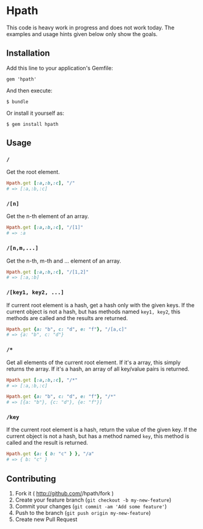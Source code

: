 # Hpath

This code is heavy work in progress and does not work today. The examples and usage hints given below only show the goals.

## Installation

Add this line to your application's Gemfile:

    gem 'hpath'

And then execute:

    $ bundle

Or install it yourself as:

    $ gem install hpath

## Usage

### `/`
Get the root element.

```ruby
Hpath.get [:a,:b,:c], "/"
# => [:a,:b,:c]
```

### `/[n]`
Get the n-th element of an array.

```ruby
Hpath.get [:a,:b,:c], "/[1]"
# => :a
```

### `/[n,m,...]`
Get the n-th, m-th and ... element of an array.

```ruby
Hpath.get [:a,:b,:c], "/[1,2]"
# => [:a,:b]
```

### `/[key1, key2, ...]`
If current root element is a hash, get a hash only with the given keys. If the current object is not a hash, but has methods named `key1, key2`, this methods are called and the results are returned.

```ruby
Hpath.get {a: "b", c: "d", e: "f"}, "/[a,c]"
# => {a: "b", c: "d"}
```

### `/*`
Get all elements of the current root element. If it's a array, this simply returns the array. If it's a hash, an array of all key/value pairs is returned.

```ruby
Hpath.get [:a,:b,:c], "/*"
# => [:a,:b,:c]
```

```ruby
Hpath.get {a: "b", c: "d", e: "f"}, "/*"
# => [{a: "b"}, {c: "d"}, {e: "f"}]
```

### `/key`
If the current root element is a hash, return the value of the given key. If the current object is not a hash, but has a method named `key`, this method is called and the result is returned.

```ruby
Hpath.get {a: { b: "c" } }, "/a"
# => { b: "c" }
```

## Contributing

1. Fork it ( http://github.com/<my-github-username>/hpath/fork )
2. Create your feature branch (`git checkout -b my-new-feature`)
3. Commit your changes (`git commit -am 'Add some feature'`)
4. Push to the branch (`git push origin my-new-feature`)
5. Create new Pull Request
